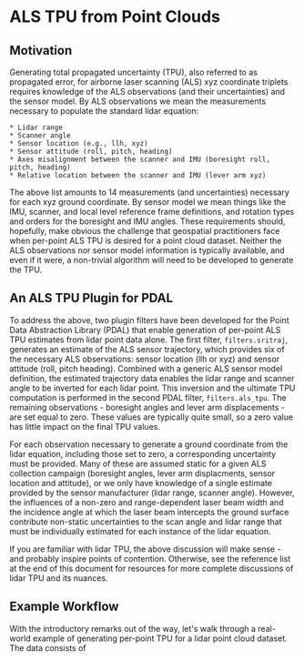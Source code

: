 # ALS TPU from Point Clouds

## Motivation
Generating total propagated uncertainty (TPU), also referred to as propagated error, for airborne laser scanning (ALS) xyz coordinate triplets requires knowledge of the ALS observations (and their uncertainties) and the sensor model. By ALS observations we mean the measurements necessary to populate the standard lidar equation: 

    * Lidar range
    * Scanner angle
    * Sensor location (e.g., llh, xyz)
    * Sensor attitude (roll, pitch, heading)
    * Axes misalignment between the scanner and IMU (boresight roll, pitch, heading)
    * Relative location between the scanner and IMU (lever arm xyz)

The above list amounts to 14 measurements (and uncertainties) necessary for each xyz ground coordinate. By sensor model we mean things like the IMU, scanner, and local level reference frame definitions, and rotation types and orders for the boresight and IMU angles. These requirements should, hopefully, make obvious the challenge that geospatial practitioners face when per-point ALS TPU is desired for a point cloud dataset. Neither the ALS observations nor sensor model information is typically available, and even if it were, a non-trivial algorithm will need to be developed to generate the TPU.

## An ALS TPU Plugin for PDAL
To address the above, two plugin filters have been developed for the Point Data Abstraction Library (PDAL) that enable generation of per-point ALS TPU estimates from lidar point data alone. The first filter, `filters.sritraj`, generates an estimate of the ALS sensor trajectory, which provides six of the necessary ALS observations: sensor location (llh or xyz) and sensor attitude (roll, pitch heading). Combined with a generic ALS sensor model definition, the estimated trajectory data enables the lidar range and scanner angle to be inverted for each lidar point. This inversion and the ultimate TPU computation is performed in the second PDAL filter, `filters.als_tpu`. The remaining observations - boresight angles and lever arm displacements - are set equal to zero. These values are typically quite small, so a zero value has little impact on the final TPU values.

For each observation necessary to generate a ground coordinate from the lidar equation, including those set to zero, a corresponding uncertainty must be provided. Many of these are assumed static for a given ALS collection campaign (boresight angles, lever arm displacments, sensor location and attitude), or we only have knowledge of a single estimate provided by the sensor manufacturer (lidar range, scanner angle). However, the influences of a non-zero and range-dependent laser beam width and the incidence angle at which the laser beam intercepts the ground surface contribute non-static uncertainties to the scan angle and lidar range that must be individually estimated for each instance of the lidar equation. 

If you are familiar with lidar TPU, the above discussion will make sense - and probably inspire points of contention. Otherwise, see the reference list at the end of this document for resources for more complete discussions of lidar TPU and its nuances.

## Example Workflow
With the introductory remarks out of the way, let's walk through a real-world example of generating per-point TPU for a lidar point cloud dataset. The data consists of 
